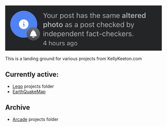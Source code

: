 ![image](etc/pic/fact.jpg)

This is a landing ground for various projects from KellyKeeton.com

## Currently active: 
- [Lego](Lego/README.md) projects folder
- [EarthQuakeMap](https://github.com/SpudGunMan/SpudGunMan/tree/main/EQMap2)

## Archive
- [Arcade](/arcade/README.md) projects folder
